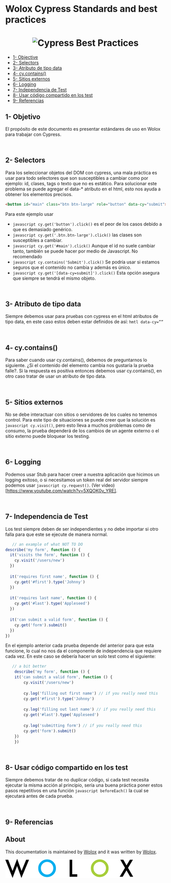 # Wolox Cypress Standards and best practices

<h1 align="center">
  <img src="https://img.stackshare.io/service/9231/pXI1GDHW_400x400.jpg" alt="Cypress Best Practices">
</h1>

   - [1- Objective](#1--objective)
   - [2- Selectors](#2--Selectors)
   - [3- Atributo de tipo data](#3--Atributo-de-tipo-data)
   - [4- cy.contains()](#4--cy.contains())
   - [5- Sitios externos](#5--Sitios-externos)
   - [6- Logging](#6--Logging)
   - [7- Independencia de Test](#7--Independencia-de-Test)
   - [8- Usar código compartido en los test](#8--Usar-código-compartido-en-los-test)
   - [9- Referencias](#9--Referencias)

## 1- Objetivo

El propósito de este documento es presentar estándares de uso en Wolox para trabajar con Cypress.

&nbsp;

## 2- Selectors

Para los seleccionar objetos del DOM con cypress, una mala práctica es usar para todo selectores que son susceptibles a cambiar como por ejemplo: id, clases, tags o texto que no es estático. Para solucionar este problema se puede agregar el data-* atributo en el html, esto nos ayuda a obtener los elementos precisos.

```html
<button id="main" class="btn btn-large" role="button" data-cy="submit">Submit</button>
```

Para este ejemplo usar 

- ```javascript cy.get('button').click()``` es el peor de los casos debido a que es demasiado genérico.
- ```javascript cy.get('.btn.btn-large').click()``` las clases son susceptibles a cambiar.
- ```javascript cy.get('#main').click()```	Aunque el id no suele cambiar tanto, también se puede hacer por medio de Javascript. No recomendado
- ```javascript cy.contains('Submit').click()``` Se podría usar si estamos seguros que el contenido no cambia y además es único.
- ```javascript cy.get('[data-cy=submit]').click()``` Esta opción asegura que siempre se tendrá el mismo objeto.

&nbsp;

## 3- Atributo de tipo data

Siempre debemos usar para pruebas con cypress en el html atributos de tipo data, en este caso estos deben estar definidos de así: ```hmtl data-cy=””```

&nbsp;

## 4- cy.contains()

Para saber cuando usar cy.contains(), debemos de preguntarnos lo siguiente. ¿Si el contenido del elemento cambia nos gustaría la prueba falle?. Si la respuesta es positiva entonces debemos usar cy.contains(), en otro caso tratar de usar un atributo de tipo data.

&nbsp;

## 5- Sitios externos

No se debe interactuar con sitios o servidores de los cuales no tenemos control. Para este tipo de situaciones se puede creer que la solución es ```javascript cy.visit()```, pero esto lleva a muchos problemas como de consumo, la prueba dependerá de los cambios de un agente externo o el sitio externo puede bloquear los testing. 

&nbsp;

## 6- Logging

Podemos usar Stub para hacer creer a nuestra aplicación que hicimos un logging exitoso, o si necesitamos un token real del servidor siempre podemos usar ```javascript cy.request()```. (Ver video)[https://www.youtube.com/watch?v=5XQOK0v_YRE].

&nbsp;

## 7- Independencia de Test


Los test siempre deben de ser independientes y no debe importar si otro falla para que este se ejecute de manera normal.

```javascript
   // an example of what NOT TO DO
describe('my form', function () {
  it('visits the form', function () {
    cy.visit('/users/new')
  })

  it('requires first name', function () {
    cy.get('#first').type('Johnny')
  })

  it('requires last name', function () {
    cy.get('#last').type('Appleseed')
  })

  it('can submit a valid form', function () {
    cy.get('form').submit()
  })
})

```

En el ejemplo anterior cada prueba depende del anterior para que esta funcione, lo cual no nos da el componente de independencia que requiere cada vez. En este caso se debería hacer un solo test como el siguiente:

```javascript
   // a bit better
    describe('my form', function () {
    it('can submit a valid form', function () {
        cy.visit('/users/new')

        cy.log('filling out first name') // if you really need this
        cy.get('#first').type('Johnny')

        cy.log('filling out last name') // if you really need this
        cy.get('#last').type('Appleseed')

        cy.log('submitting form') // if you really need this
        cy.get('form').submit()
    })
    })

```

&nbsp;

## 8- Usar código compartido en los test

Siempre debemos tratar de no duplicar código, si cada test necesita ejecutar la misma acción al principio, sería una buena práctica poner estos pasos repetitivos en una función ```javascript beforeEach()``` la cual se ejecutará antes de cada prueba.

&nbsp;


## 9- Referencias

   [Best Pracrices]: <https://docs.cypress.io/guides/references/best-practices.html>
   [I see your point, but]: <https://www.youtube.com/watch?v=5XQOK0v_YRE>
   [Testing The Way It Should Be (aka Intro Into Cypress)]: <https://www.youtube.com/watch?v=pJ349YntoIs&t=1900s>
   [End-to-End testing with Cypress]: <https://medium.com/better-practices/end-to-end-testing-with-cypress-bfcd59633f1a>

## About

This documentation is maintained by [Wolox](https://github.com/wolox) and it was written by [Wolox](http://www.wolox.com.ar).

![Wolox](https://raw.githubusercontent.com/Wolox/press-kit/master/logos/logo_banner.png)
